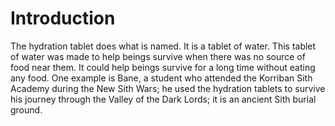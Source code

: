 # Introduction
The hydration tablet does what is named.
It is a tablet of water.
This tablet of water was made to help beings survive when there was no source of food near them.
It could help beings survive for a long time without eating any food.
One example is Bane, a student who attended the Korriban Sith Academy during the New Sith Wars; he used the hydration tablets to survive his journey through the Valley of the Dark Lords; it is an ancient Sith burial ground.